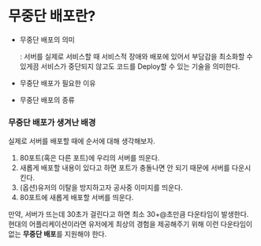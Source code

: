 # 무중단 배포란?

- 무중단 배포의 의미

    : 서버를 실제로 서비스할 때 서비스적 장애와 배포에 있어서 부담감을 최소화할 수 있게끔 서비스가 중단되지 않고도 코드를 Deploy할 수 있는 기술을 의미한다.

- 무중단 배포가 필요한 이유

- 무중단 배포의 종류

### 무중단 배포가 생겨난 배경

실제로 서버를 배포할 때에 순서에 대해 생각해보자.

1. 80포트(혹은 다른 포트)에 우리의 서버를 띄운다.
2. 새롭게 배포할 내용이 있다고 하면 포트가 충돌나면 안 되기 때문에 서버를 다운시킨다.
3. (옵션)유저의 이탈을 방지하고자 공사중 이미지를 띄운다.
4. 80포트에 새롭게 배포할 서버를 띄운다.

만약, 서버가 뜨는데 30초가 걸린다고 하면 최소 30+@초만큼 다운타임이 발생한다. 현대의 어플리케이션이라면 유저에게 최상의 경험을 제공해주기 위해 이런 다운타임이 없는 **무중단 배포**를 지원해야 한다.